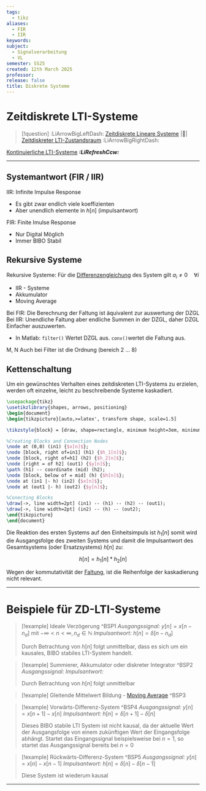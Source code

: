 ```yaml
---
tags:
  - tikz
aliases:
  - FIR
  - IIR
keywords: 
subject:
  - Signalverarbeitung
  - VL
semester: SS25
created: 12th March 2025
professor: 
release: false
title: Diskrete Systeme
---
```


# Zeitdiskrete LTI-Systeme

> [!question] :LiArrowBigLeftDash: [Zeitdiskrete Lineare Systeme](Zeitdiskrete%20Lineare%20Systeme.md) |📍| [Zeitdiskreter LTI-Zustandsraum](Zeitdiskreter%20LTI-Zustandsraum.md) :LiArrowBigRightDash:

[Kontinuierliche LTI-Systeme](LTI-Systeme.md) ***:LiRefreshCcw:***

---

## Systemantwort (FIR / IIR)

IIR: Infinite Impulse Response
- Es gibt zwar endlich viele koeffizienten
- Aber unendlich elemente in $h[n]$ (impulsantwort)

FIR: Finite Imulse Response
- Nur Digital Möglich
- Immer BIBO Stabil

## Rekursive Systeme

Rekursive Systeme: Für die [Differenzengleichung](../Mathematik/Analysis/Differenzengleichung.md#^DZGL) des System gilt $a_{i}\neq 0 \quad\forall i$
- IIR - Systeme
- Akkumulator
- Moving Average

Bei FIR: Die Berechnung der Faltung ist äquivalent zur auswertung der DZGL
Bei IIR: Unendliche Faltung aber endliche Summen in der DZGL, daher DZGL Einfacher auszuwerten. 
- In Matlab: `filter()` Wertet DZGL aus. `conv()`wertet die Faltung aus.

M, N Auch bei Filter ist die Ordnung (bereich 2 ... 8)

## Kettenschaltung

Um ein gewünschtes Verhalten eines zeitdiskreten LTI-Systems zu erzielen, werden oft einzelne, leicht zu beschreibende Systeme kaskadiert. 

```tikz
\usepackage{tikz}
\usetikzlibrary{shapes, arrows, positioning}
\begin{document}
\begin{tikzpicture}[auto,>=latex', transform shape, scale=1.5]

\tikzstyle{block} = [draw, shape=rectangle, minimum height=3em, minimum width=3em, node distance=2cm, line width=2pt]

%Creating Blocks and Connection Nodes
\node at (0,0) (in1) {$x[n]$};
\node [block, right of=in1] (h1) {$h_1[n]$};
\node [block, right of=h1] (h2) {$h_2[n]$};
\node [right = of h2] (out1) {$y[n]$};
\path (h1) -- coordinate (mid) (h2);
\node [block, below of = mid] (h) {$h[n]$};
\node at (in1 |- h) (in2) {$x[n]$};
\node at (out1 |- h) (out2) {$y[n]$};

%Conecting Blocks
\draw[->, line width=2pt] (in1) -- (h1) -- (h2) -- (out1);
\draw[->, line width=2pt] (in2) -- (h) -- (out2);
\end{tikzpicture}
\end{document}
```

Die Reaktion des ersten Systems auf den Einheitsimpuls ist $h_{1}[n]$ somit wird die Ausgangsfolge des zweiten Systems und damit die Impulsantwort des Gesamtsystems (oder Ersatzsystems) $h[n]$ zu:

$$ h[n] = h_{1}[n] * h_{2}[n] $$

Wegen der kommutativität der [Faltung](Faltungssumme.md), ist die Reihenfolge der kaskadierung nicht relevant.

---

# Beispiele für ZD-LTI-Systeme

> [!example] Ideale Verzögerung ^BSP1
> *Ausgangssignal:* $y[n] = x[n-n_{d}]$ mit $-\infty< n <\infty, n_{d} \in \mathbb{N}$
> *Impulsantwort:* $h[n] = \delta[n-n_{d}]$
> 
> Durch Betrachtung von $h[n]$ folgt unmittelbar, dass es sich um ein kausales, BIBO stabiles LTI-System handelt.

> [!example] Summierer, Akkumulator oder diskreter Integrator ^BSP2
> *Ausgangssignal:*
> *Impulsantwort:*
> 
> Durch Betrachtung von $h[n]$ folgt unmittelbar

> [!example] Gleitende Mittelwert Bildung - [Moving Average](Moving%20Average.md) ^BSP3

> [!example] Vorwärts-Differenz-System ^BSP4
> *Ausgangssignal:* $y[n] = x[n+1]-x[n]$
> *Impulsantwort:* $h[n] = \delta[n+1]-\delta[n]$
> 
> Dieses BIBO stabile LTI System ist nicht kausal, da der aktuelle Wert der Ausgangsfolge von einem zukünftigen Wert der Eingangsfolge abhängt. Startet das Eingangssignal beispielsweise bei $n=1$, so startet das Ausgangssignal bereits bei $n=0$
> 

> [!example] Rückwärts-Differenz-System ^BSP5
> *Ausgangssignal:* $y[n] = x[n]-x[n-1]$
> *Impulsantwort:* $h[n] = \delta[n]-\delta[n-1]$
> 
> Diese System ist wiederum kausal

---